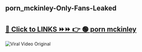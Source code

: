 
 ## porn_mckinley-Only-Fans-Leaked

# <h2><a href="https://clipsfans.com/porn_mckinley&ref=git">🔗 Click to LINKS ⏩⏩ 👉 🟢 porn mckinley </a></h2>

<a href="https://clipsfans.com/porn_mckinley&ref=git" rel="nofollow" data-target="animated-image.originalLink"><img src="https://i.ibb.co.com/xMMVF88/686577567.gif" alt="Viral Video Original" style="max-width: 100%; display: inline-block;" data-target="animated-image.originalImage"></a>
